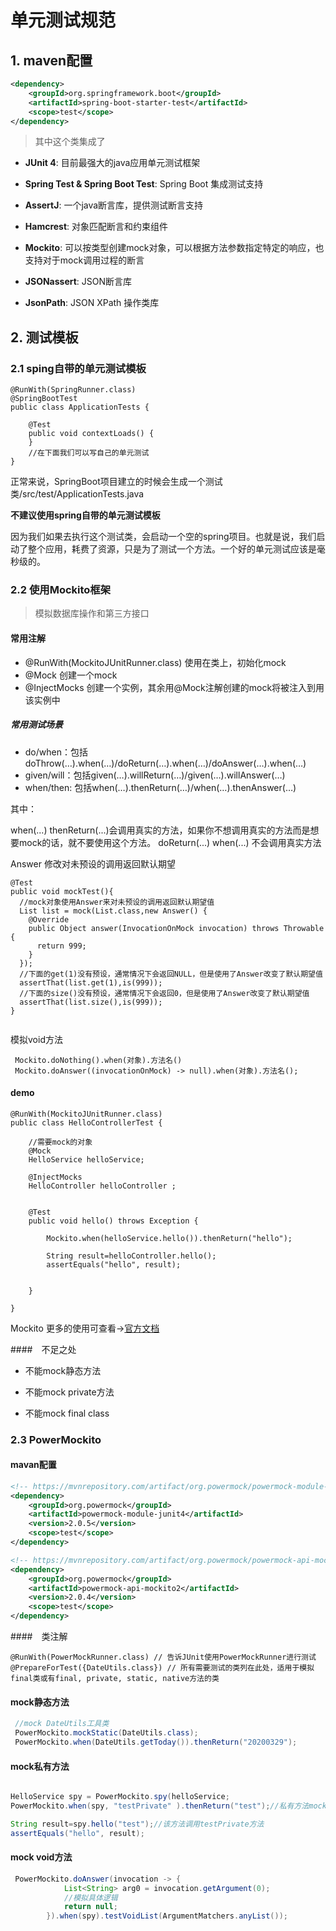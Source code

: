 #  单元测试规范


## 1. maven配置

```xml
<dependency>
    <groupId>org.springframework.boot</groupId>
    <artifactId>spring-boot-starter-test</artifactId>
    <scope>test</scope>
</dependency>
```

> 其中这个类集成了

+ **JUnit 4**:  目前最强大的java应用单元测试框架

+ **Spring Test & Spring Boot Test**:   Spring Boot 集成测试支持

+ **AssertJ**: 一个java断言库，提供测试断言支持

+ **Hamcrest**: 对象匹配断言和约束组件

+ **Mockito**:  可以按类型创建mock对象，可以根据方法参数指定特定的响应，也支持对于mock调用过程的断言 

+ **JSONassert**: JSON断言库

+ **JsonPath**:  JSON XPath 操作类库




## 2. 测试模板

### 2.1 sping自带的单元测试模板

```
@RunWith(SpringRunner.class)
@SpringBootTest
public class ApplicationTests {

	@Test
	public void contextLoads() {
	}
	//在下面我们可以写自己的单元测试
}
```

正常来说，SpringBoot项目建立的时候会生成一个测试类/src/test/ApplicationTests.java

**不建议使用spring自带的单元测试模板**

因为我们如果去执行这个测试类，会启动一个空的spring项目。也就是说，我们启动了整个应用，耗费了资源，只是为了测试一个方法。一个好的单元测试应该是毫秒级的。



### 2.2 使用Mockito框架

> 模拟数据库操作和第三方接口 

#### 常用注解

+ @RunWith(MockitoJUnitRunner.class) 使用在类上，初始化mock
+ @Mock 创建一个mock
+ @InjectMocks  创建一个实例，其余用@Mock注解创建的mock将被注入到用该实例中 

##### 常用测试场景

- do/when：包括doThrow(…).when(…)/doReturn(…).when(…)/doAnswer(…).when(…)
- given/will：包括given(…).willReturn(…)/given(…).willAnswer(…)
- when/then: 包括when(…).thenReturn(…)/when(…).thenAnswer(…)



其中：

 when(...) thenReturn(...)会调用真实的方法，如果你不想调用真实的方法而是想要mock的话，就不要使用这个方法。
 doReturn(...) when(...) 不会调用真实方法 



Answer 修改对未预设的调用返回默认期望

```
@Test
public void mockTest(){
  //mock对象使用Answer来对未预设的调用返回默认期望值
  List list = mock(List.class,new Answer() {
    @Override
    public Object answer(InvocationOnMock invocation) throws Throwable {
      return 999;
    }
  });
  //下面的get(1)没有预设，通常情况下会返回NULL，但是使用了Answer改变了默认期望值
  assertThat(list.get(1),is(999));
  //下面的size()没有预设，通常情况下会返回0，但是使用了Answer改变了默认期望值
  assertThat(list.size(),is(999));
}


```

模拟void方法

```
 Mockito.doNothing().when(对象).方法名()
 Mockito.doAnswer((invocationOnMock) -> null).when(对象).方法名();
```



#### demo

```
@RunWith(MockitoJUnitRunner.class)
public class HelloControllerTest {
	
	//需要mock的对象
    @Mock
    HelloService helloService;

    @InjectMocks
    HelloController helloController ;


    @Test
    public void hello() throws Exception {

        Mockito.when(helloService.hello()).thenReturn("hello");
        
        String result=helloController.hello();
        assertEquals("hello", result);


    }

}
```

Mockito 更多的使用可查看→[官方文档](https://static.javadoc.io/org.mockito/mockito-core/2.8.47/org/mockito/Mockito.html#12) 

####　不足之处

+ 不能mock静态方法

+ 不能mock private方法

+ 不能mock final class




### 2.3 PowerMockito 

#### mavan配置

```xml
<!-- https://mvnrepository.com/artifact/org.powermock/powermock-module-junit4 -->
<dependency>
    <groupId>org.powermock</groupId>
    <artifactId>powermock-module-junit4</artifactId>
    <version>2.0.5</version>
    <scope>test</scope>
</dependency>

<!-- https://mvnrepository.com/artifact/org.powermock/powermock-api-mockito2 -->
<dependency>
    <groupId>org.powermock</groupId>
    <artifactId>powermock-api-mockito2</artifactId>
    <version>2.0.4</version>
    <scope>test</scope>
</dependency>
```



####　类注解

```
@RunWith(PowerMockRunner.class) // 告诉JUnit使用PowerMockRunner进行测试
@PrepareForTest({DateUtils.class}) // 所有需要测试的类列在此处，适用于模拟final类或有final, private, static, native方法的类

```



#### mock静态方法

```java
 //mock DateUtils工具类
 PowerMockito.mockStatic(DateUtils.class);
 PowerMockito.when(DateUtils.getToday()).thenReturn("20200329");

```



#### mock私有方法

```JAVA

HelloService spy = PowerMockito.spy(helloService;
PowerMockito.when(spy, "testPrivate" ).thenReturn("test");//私有方法mockito不行了，需要用无所不能的PowerMock监视spy

String result=spy.hello("test");//该方法调用testPrivate方法
assertEquals("hello", result);
```



#### mock void方法

```java
 PowerMockito.doAnswer(invocation -> {
            List<String> arg0 = invocation.getArgument(0);
            //模拟具体逻辑
            return null;
        }).when(spy).testVoidList(ArgumentMatchers.anyList());
```

